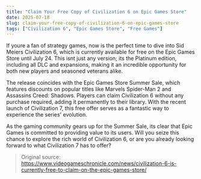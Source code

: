```yaml
---
title: "Claim Your Free Copy of Civilization 6 on Epic Games Store"
date: 2025-07-18
slug: claim-your-free-copy-of-civilization-6-on-epic-games-store
tags: ["Civilization 6", "Epic Games Store", "Free Games"]
---
```


If youre a fan of strategy games, now is the perfect time to dive into Sid Meiers Civilization 6, which is currently available for free on the Epic Games Store until July 24. This isnt just any version; its the Platinum edition, including all DLC and expansions, making it an incredible opportunity for both new players and seasoned veterans alike.

The release coincides with the Epic Games Store Summer Sale, which features discounts on popular titles like Marvels Spider-Man 2 and Assassins Creed: Shadows. Players can claim Civilization 6 without any purchase required, adding it permanently to their library. With the recent launch of Civilization 7, this free offer serves as a fantastic way to experience the series' evolution.

As the gaming community gears up for the Summer Sale, its clear that Epic Games is committed to providing value to its users. Will you seize this chance to explore the rich world of Civilization 6, or are you already looking forward to what Civilization 7 has to offer?
> Original source: https://www.videogameschronicle.com/news/civilization-6-is-currently-free-to-claim-on-the-epic-games-store/